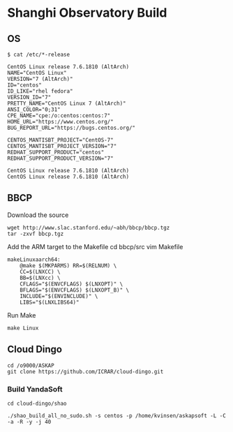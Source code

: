 # Shanghi Observatory Build

## OS

```
$ cat /etc/*-release

CentOS Linux release 7.6.1810 (AltArch) 
NAME="CentOS Linux"
VERSION="7 (AltArch)"
ID="centos"
ID_LIKE="rhel fedora"
VERSION_ID="7"
PRETTY_NAME="CentOS Linux 7 (AltArch)"
ANSI_COLOR="0;31"
CPE_NAME="cpe:/o:centos:centos:7"
HOME_URL="https://www.centos.org/"
BUG_REPORT_URL="https://bugs.centos.org/"

CENTOS_MANTISBT_PROJECT="CentOS-7"
CENTOS_MANTISBT_PROJECT_VERSION="7"
REDHAT_SUPPORT_PRODUCT="centos"
REDHAT_SUPPORT_PRODUCT_VERSION="7"

CentOS Linux release 7.6.1810 (AltArch) 
CentOS Linux release 7.6.1810 (AltArch) 

```

## BBCP

Download the source

```
wget http://www.slac.stanford.edu/~abh/bbcp/bbcp.tgz
tar -zxvf bbcp.tgz
```

Add the ARM target to the Makefile
cd bbcp/src
vim Makefile
```
makeLinuxaarch64:
	@make $(MKPARMS) RR=$(RELNUM) \
	CC=$(LNXCC) \
	BB=$(LNXcc) \
	CFLAGS="$(ENVCFLAGS) $(LNXOPT)" \
	BFLAGS="$(ENVCFLAGS) $(LNXOPT_B)" \
	INCLUDE="$(ENVINCLUDE)" \
	LIBS="$(LNXLIBS64)"
```

Run Make

```
make Linux
```

## Cloud Dingo

```
cd /o9000/ASKAP
git clone https://github.com/ICRAR/cloud-dingo.git
```

### Build YandaSoft
```
cd cloud-dingo/shao 

./shao_build_all_no_sudo.sh -s centos -p /home/kvinsen/askapsoft -L -C -a -R -y -j 40
```
